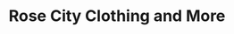 ---
title: "Rose City Clothing and More"
url: /milwaukie/rose-city-clothing-and-more/
shop: Kleidung
---